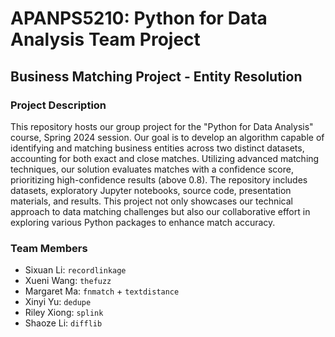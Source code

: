 # APANPS5210: Python for Data Analysis Team Project #

## Business Matching Project - Entity Resolution ##

### Project Description ###

This repository hosts our group project for the "Python for Data Analysis" course, Spring 2024 session. Our goal is to develop an algorithm capable of identifying and matching business entities across two distinct datasets, accounting for both exact and close matches. Utilizing advanced matching techniques, our solution evaluates matches with a confidence score, prioritizing high-confidence results (above 0.8). The repository includes datasets, exploratory Jupyter notebooks, source code, presentation materials, and results. This project not only showcases our technical approach to data matching challenges but also our collaborative effort in exploring various Python packages to enhance match accuracy.

### Team Members ###
* Sixuan Li: `recordlinkage`
* Xueni Wang: `thefuzz`
* Margaret Ma: `fnmatch` + `textdistance`
* Xinyi Yu: `dedupe`
* Riley Xiong: `splink`
* Shaoze Li: `difflib`